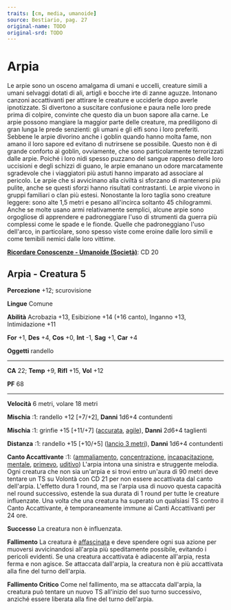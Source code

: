 ```yaml
---
traits: [cm, media, umanoide]
source: Bestiario, pag. 27
original-name: TODO
original-srd: TODO
---
```


# Arpia

Le arpie sono un osceno amalgama di umani e uccelli, creature simili a umani
selvaggi dotati di ali, artigli e bocche irte di zanne aguzze. Intonano canzoni
accattivanti per attirare le creature e ucciderle dopo averle ipnotizzate. Si
divertono a suscitare confusione e paura nelle loro prede prima di colpire,
convinte che questo dia un buon sapore alla carne. Le arpie possono mangiare la
maggior parte delle creature, ma prediligono di gran lunga le prede senzienti:
gli umani e gli elfi sono i loro preferiti. Sebbene le arpie divorino anche i
goblin quando hanno molta fame, non amano il loro sapore ed evitano dì
nutrirsene se possibile. Questo non è di grande conforto aì goblin, ovviamente,
che sono particolarmente terrorizzati dalle arpie. Poiché i loro nidi spesso
puzzano del sangue rappreso delle loro uccisioni e degli schizzi di guano, le
arpie emanano un odore marcatamente sgradevole che i viaggiatori più astuti
hanno imparato ad associare al pericolo. Le arpie che si avvicinano alla civiltà
si sforzano di mantenersi più pulite, anche se questi sforzi hanno risultati
contrastanti. Le arpie vivono in gruppi familiari o clan più estesi. Nonostante
la loro taglia sono creature leggere: sono alte 1,5 metri e pesano all'incirca
soltanto 45 chilogrammi. Anche se molte usano armi relativamente semplici,
alcune arpie sono orgogliose di apprendere e padroneggiare l'uso di strumenti da
guerra più complessi come le spade e le fionde. Quelle che padroneggiano l'uso
dell'arco, in particolare, sono spesso viste come eroine dalle loro simili e
come temibili nemici dalle loro vittime.

**[Ricordare Conoscenze - Umanoide (Società)](/azioni/abilita/ricordare-conoscenze)**:
CD 20

## Arpia - Creatura 5

**Percezione** +12; scurovisione

**Lingue** Comune

**Abilità** Acrobazia +13, Esibizione +14 (+16 canto), Inganno +13,
Intimidazione +11

**For** +1, **Des** +4, **Cos** +0, **Int** -1, **Sag** +1, **Car** +4

**Oggetti** randello

---

**CA** 22; **Temp** +9, **Rifl** +15, **Vol** +12

**PF** 68

---

**Velocità** 6 metri, volare 18 metri

**Mischia** :1: randello +12 \[+7/+2], **Danni** 1d6+4 contundenti

**Mischia** :1: grinfie +15 \[+11/+7] ([accurata](/tratti/accurata),
[agile](/tratti/agile)), **Danni** 2d6+4 taglienti

**Distanza** :1: randello +15 \[+10/+5] ([lancio 3 metri](/tratti/lancio)),
**Danni** 1d6+4 contundenti

**Canto Accattivante** :1: ([ammaliamento](/tratti/ammaliamento),
[concentrazione](/tratti/concentrazione),
[incapacitazione](/tratti/incapacitazione), [mentale](/tratti/mentale),
[primevo](/tratti/primevo), [uditivo](/tratti/uditivo)) L'arpia intona una
sinistra e struggente melodia. Ogni creatura che non sia un'arpia e si trovi
entro un'aura di 90 metri deve tentare un TS su Volontà con CD 21 per non essere
accattivata dal canto dell'arpia. L'effetto dura 1 round, ma se l'arpia usa di
nuovo questa capacità nel round successivo, estende la sua durata di 1 round per
tutte le creature influenzate. Una volta che una creatura ha superato un
qualsiasi TS contro il Canto Accattivante, è temporaneamente immune ai Canti
Accattivanti per 24 ore.

**Successo** La creatura non è influenzata.

**Fallimento** La creatura è [affascinata](/condizioni/affascinato) e deve
spendere ogni sua azione per muoversi avvicinandosi all'arpia più speditamente
possibile, evitando i pericoli evidenti. Se una creatura accattivata è adiacente
all'arpia, resta ferma e non agisce. Se attaccata dall'arpia, la creatura non è
più accattivata alla fine del turno dell'arpia.

**Fallimento Critico** Come nel fallimento, ma se attaccata dall'arpia, la
creatura può tentare un nuovo TS all'inizio del suo turno successivo, anziché
essere liberata alla fine del turno dell'arpia.
